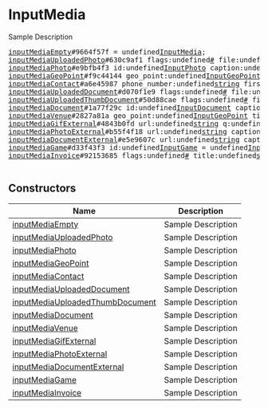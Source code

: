 # InputMedia

Sample Description

<pre>
<a href="../constructor/inputMediaEmpty">inputMediaEmpty</a>#9664f57f = undefined<a href="../type/InputMedia.md">InputMedia</a>;
<a href="../constructor/inputMediaUploadedPhoto">inputMediaUploadedPhoto</a>#630c9af1 flags:undefined<a href="../type/#.md">#</a> file:undefined<a href="../type/InputFile.md">InputFile</a> caption:undefined<a href="../type/string.md">string</a> stickers:flags.0?Vector&lt;<a href="../type/InputDocument.md">InputDocument</a>&gt; = undefined<a href="../type/InputMedia.md">InputMedia</a>;
<a href="../constructor/inputMediaPhoto">inputMediaPhoto</a>#e9bfb4f3 id:undefined<a href="../type/InputPhoto.md">InputPhoto</a> caption:undefined<a href="../type/string.md">string</a> = undefined<a href="../type/InputMedia.md">InputMedia</a>;
<a href="../constructor/inputMediaGeoPoint">inputMediaGeoPoint</a>#f9c44144 geo_point:undefined<a href="../type/InputGeoPoint.md">InputGeoPoint</a> = undefined<a href="../type/InputMedia.md">InputMedia</a>;
<a href="../constructor/inputMediaContact">inputMediaContact</a>#a6e45987 phone_number:undefined<a href="../type/string.md">string</a> first_name:undefined<a href="../type/string.md">string</a> last_name:undefined<a href="../type/string.md">string</a> = undefined<a href="../type/InputMedia.md">InputMedia</a>;
<a href="../constructor/inputMediaUploadedDocument">inputMediaUploadedDocument</a>#d070f1e9 flags:undefined<a href="../type/#.md">#</a> file:undefined<a href="../type/InputFile.md">InputFile</a> mime_type:undefined<a href="../type/string.md">string</a> attributes:undefinedVector&lt;<a href="../type/DocumentAttribute.md">DocumentAttribute</a>&gt; caption:undefined<a href="../type/string.md">string</a> stickers:flags.0?Vector&lt;<a href="../type/InputDocument.md">InputDocument</a>&gt; = undefined<a href="../type/InputMedia.md">InputMedia</a>;
<a href="../constructor/inputMediaUploadedThumbDocument">inputMediaUploadedThumbDocument</a>#50d88cae flags:undefined<a href="../type/#.md">#</a> file:undefined<a href="../type/InputFile.md">InputFile</a> thumb:undefined<a href="../type/InputFile.md">InputFile</a> mime_type:undefined<a href="../type/string.md">string</a> attributes:undefinedVector&lt;<a href="../type/DocumentAttribute.md">DocumentAttribute</a>&gt; caption:undefined<a href="../type/string.md">string</a> stickers:flags.0?Vector&lt;<a href="../type/InputDocument.md">InputDocument</a>&gt; = undefined<a href="../type/InputMedia.md">InputMedia</a>;
<a href="../constructor/inputMediaDocument">inputMediaDocument</a>#1a77f29c id:undefined<a href="../type/InputDocument.md">InputDocument</a> caption:undefined<a href="../type/string.md">string</a> = undefined<a href="../type/InputMedia.md">InputMedia</a>;
<a href="../constructor/inputMediaVenue">inputMediaVenue</a>#2827a81a geo_point:undefined<a href="../type/InputGeoPoint.md">InputGeoPoint</a> title:undefined<a href="../type/string.md">string</a> address:undefined<a href="../type/string.md">string</a> provider:undefined<a href="../type/string.md">string</a> venue_id:undefined<a href="../type/string.md">string</a> = undefined<a href="../type/InputMedia.md">InputMedia</a>;
<a href="../constructor/inputMediaGifExternal">inputMediaGifExternal</a>#4843b0fd url:undefined<a href="../type/string.md">string</a> q:undefined<a href="../type/string.md">string</a> = undefined<a href="../type/InputMedia.md">InputMedia</a>;
<a href="../constructor/inputMediaPhotoExternal">inputMediaPhotoExternal</a>#b55f4f18 url:undefined<a href="../type/string.md">string</a> caption:undefined<a href="../type/string.md">string</a> = undefined<a href="../type/InputMedia.md">InputMedia</a>;
<a href="../constructor/inputMediaDocumentExternal">inputMediaDocumentExternal</a>#e5e9607c url:undefined<a href="../type/string.md">string</a> caption:undefined<a href="../type/string.md">string</a> = undefined<a href="../type/InputMedia.md">InputMedia</a>;
<a href="../constructor/inputMediaGame">inputMediaGame</a>#d33f43f3 id:undefined<a href="../type/InputGame.md">InputGame</a> = undefined<a href="../type/InputMedia.md">InputMedia</a>;
<a href="../constructor/inputMediaInvoice">inputMediaInvoice</a>#92153685 flags:undefined<a href="../type/#.md">#</a> title:undefined<a href="../type/string.md">string</a> description:undefined<a href="../type/string.md">string</a> photo:flags.0?<a href="../type/InputWebDocument.md">InputWebDocument</a> invoice:undefined<a href="../type/Invoice.md">Invoice</a> payload:undefined<a href="../type/bytes.md">bytes</a> provider:undefined<a href="../type/string.md">string</a> start_param:undefined<a href="../type/string.md">string</a> = undefined<a href="../type/InputMedia.md">InputMedia</a>;

</pre>

## Constructors

| Name | Description |
|------|-------------|
| [inputMediaEmpty](../constructor/inputMediaEmpty.md) | Sample Description |
| [inputMediaUploadedPhoto](../constructor/inputMediaUploadedPhoto.md) | Sample Description |
| [inputMediaPhoto](../constructor/inputMediaPhoto.md) | Sample Description |
| [inputMediaGeoPoint](../constructor/inputMediaGeoPoint.md) | Sample Description |
| [inputMediaContact](../constructor/inputMediaContact.md) | Sample Description |
| [inputMediaUploadedDocument](../constructor/inputMediaUploadedDocument.md) | Sample Description |
| [inputMediaUploadedThumbDocument](../constructor/inputMediaUploadedThumbDocument.md) | Sample Description |
| [inputMediaDocument](../constructor/inputMediaDocument.md) | Sample Description |
| [inputMediaVenue](../constructor/inputMediaVenue.md) | Sample Description |
| [inputMediaGifExternal](../constructor/inputMediaGifExternal.md) | Sample Description |
| [inputMediaPhotoExternal](../constructor/inputMediaPhotoExternal.md) | Sample Description |
| [inputMediaDocumentExternal](../constructor/inputMediaDocumentExternal.md) | Sample Description |
| [inputMediaGame](../constructor/inputMediaGame.md) | Sample Description |
| [inputMediaInvoice](../constructor/inputMediaInvoice.md) | Sample Description |

